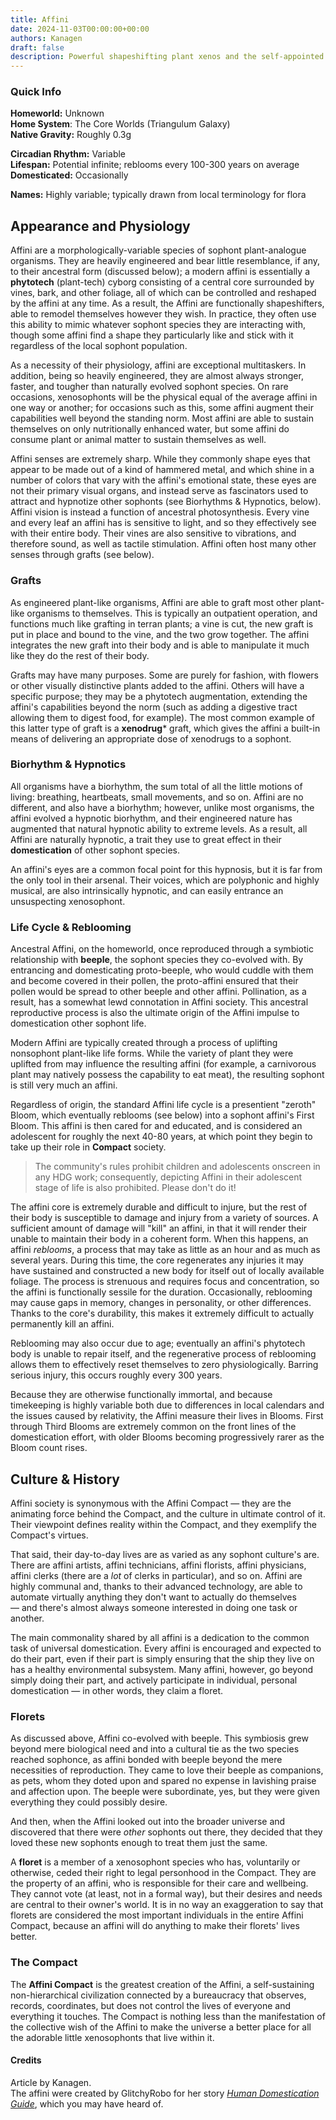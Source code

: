 ```yaml
---
title: Affini
date: 2024-11-03T00:00:00+00:00
authors: Kanagen
draft: false
description: Powerful shapeshifting plant xenos and the self-appointed caretakers of all sophont life.
---
```

### Quick Info 
**Homeworld:** Unknown  
**Home System**: The Core Worlds (Triangulum Galaxy)  
**Native Gravity:** Roughly 0.3g

**Circadian Rhythm:** Variable  
**Lifespan:** Potential infinite; reblooms every 100-300 years on average  
**Domesticated:** Occasionally

**Names:** Highly variable; typically drawn from local terminology for flora
## Appearance and Physiology
Affini are a morphologically-variable species of sophont plant-analogue organisms. They are heavily engineered and bear little resemblance, if any, to their ancestral form (discussed below); a modern affini is essentially a **phytotech** (plant-tech) cyborg consisting of a central core surrounded by vines, bark, and other foliage, all of which can be controlled and reshaped by the affini at any time. As a result, the Affini are functionally shapeshifters, able to remodel themselves however they wish. In practice, they often use this ability to mimic whatever sophont species they are interacting with, though some affini find a shape they particularly like and stick with it regardless of the local sophont population. 

As a necessity of their physiology, affini are exceptional multitaskers. In addition, being so heavily engineered, they are almost always stronger, faster, and tougher than naturally evolved sophont species. On rare occasions, xenosophonts will be the physical equal of the average affini in one way or another; for occasions such as this, some affini augment their capabilities well beyond the standing norm. Most affini are able to sustain themselves on only nutritionally enhanced water, but some affini do consume plant or animal matter to sustain themselves as well. 

Affini senses are extremely sharp. While they commonly shape eyes that appear to be made out of a kind of hammered metal, and which shine in a number of colors that vary with the affini's emotional state, these eyes are not their primary visual organs, and instead serve as fascinators used to attract and hypnotize other sophonts (see Biorhythms & Hypnotics, below). Affini vision is instead a function of ancestral photosynthesis. Every vine and every leaf an affini has is sensitive to light, and so they effectively see with their entire body. Their vines are also sensitive to vibrations, and therefore sound, as well as tactile stimulation. Affini often host many other senses through grafts (see below). 
### Grafts
As engineered plant-like organisms, Affini are able to graft most other plant-like organisms to themselves. This is typically an outpatient operation, and functions much like grafting in terran plants; a vine is cut, the new graft is put in place and bound to the vine, and the two grow together. The affini integrates the new graft into their body and is able to manipulate it much like they do the rest of their body. 

Grafts may have many purposes. Some are purely for fashion, with flowers or other visually distinctive plants added to the affini. Others will have a specific purpose; they may be a phytotech augmentation, extending the affini's capabilities beyond the norm (such as adding a digestive tract allowing them to digest food, for example). The most common example of this latter type of graft is a **xenodrug*** graft, which gives the affini a built-in means of delivering an appropriate dose of xenodrugs to a sophont. 
### Biorhythm & Hypnotics
All organisms have a biorhythm, the sum total of all the little motions of living: breathing, heartbeats, small movements, and so on. Affini are no different, and also have a biorhythm; however, unlike most organisms, the affini evolved a hypnotic biorhythm, and their engineered nature has augmented that natural hypnotic ability to extreme levels. As a result, all Affini are naturally hypnotic, a trait they use to great effect in their **domestication** of other sophont species. 

An affini's eyes are a common focal point for this hypnosis, but it is far from the only tool in their arsenal. Their voices, which are polyphonic and highly musical, are also intrinsically hypnotic, and can easily entrance an unsuspecting xenosophont. 
### Life Cycle & Reblooming 
Ancestral Affini, on the homeworld, once reproduced through a symbiotic relationship with **beeple**, the sophont species they co-evolved with. By entrancing and domesticating proto-beeple, who would cuddle with them and become covered in their pollen, the proto-affini ensured that their pollen would be spread to other beeple and other affini. Pollination, as a result, has a somewhat lewd connotation in Affini society. This ancestral reproductive process is also the ultimate origin of the Affini impulse to domestication other sophont life.

Modern Affini are typically created through a process of uplifting nonsophont plant-like life forms. While the variety of plant they were uplifted from may influence the resulting affini (for example, a carnivorous plant may natively possess the capability to eat meat), the resulting sophont is still very much an affini.

Regardless of origin, the standard Affini life cycle is a presentient "zeroth" Bloom, which eventually reblooms (see below) into a sophont affini's First Bloom. This affini is then cared for and educated, and is considered an adolescent for roughly the next 40-80 years, at which point they begin to take up their role in **Compact** society.

> The community's rules prohibit children and adolescents onscreen in any HDG work; consequently, depicting Affini in their adolescent stage of life is also prohibited. Please don't do it! 

The affini core is extremely durable and difficult to injure, but the rest of their body is susceptible to damage and injury from a variety of sources. A sufficient amount of damage will "kill" an affini, in that it will render their unable to maintain their body in a coherent form. When this happens, an affini *reblooms*, a process that may take as little as an hour and as much as several years. During this time, the core regenerates any injuries it may have sustained and constructed a new body for itself out of locally available foliage. The process is strenuous and requires focus and concentration, so the affini is functionally sessile for the duration. Occasionally, reblooming may cause gaps in memory, changes in personality, or other differences. Thanks to the core's durability, this makes it extremely difficult to actually permanently kill an affini.

Reblooming may also occur due to age; eventually an affini's phytotech body is unable to repair itself, and the regenerative process of reblooming allows them to effectively reset themselves to zero physiologically. Barring serious injury, this occurs roughly every 300 years.

Because they are otherwise functionally immortal, and because timekeeping is highly variable both due to differences in local calendars and the issues caused by relativity, the Affini measure their lives in Blooms. First through Third Blooms are extremely common on the front lines of the domestication effort, with older Blooms becoming progressively rarer as the Bloom count rises.
## Culture & History 
Affini society is synonymous with the Affini Compact — they are the animating force behind the Compact, and the culture in ultimate control of it. Their viewpoint defines reality within the Compact, and they exemplify the Compact's virtues.

That said, their day-to-day lives are as varied as any sophont culture's are. There are affini artists, affini technicians, affini florists, affini physicians, affini clerks (there are a _lot_ of clerks in particular), and so on. Affini are highly communal and, thanks to their advanced technology, are able to automate virtually anything they don't want to actually do themselves — and there's almost always someone interested in doing one task or another. 

The main commonality shared by all affini is a dedication to the common task of universal domestication. Every affini is encouraged and expected to do their part, even if their part is simply ensuring that the ship they live on has a healthy environmental subsystem. Many affini, however, go beyond simply doing their part, and actively participate in individual, personal domestication — in other words, they claim a floret.
### Florets
As discussed above, Affini co-evolved with beeple. This symbiosis grew beyond mere biological need and into a cultural tie as the two species reached sophonce, as affini bonded with beeple beyond the mere necessities of reproduction. They came to love their beeple as companions, as pets, whom they doted upon and spared no expense in lavishing praise and affection upon. The beeple were subordinate, yes, but they were given everything they could possibly desire. 

And then, when the Affini looked out into the broader universe and discovered that there were _other_ sophonts out there, they decided that they loved these new sophonts enough to treat them just the same.

A **floret** is a member of a xenosophont species who has, voluntarily or otherwise, ceded their right to legal personhood in the Compact. They are the property of an affini, who is responsible for their care and wellbeing. They cannot vote (at least, not in a formal way), but their desires and needs are central to their owner's world. It is in no way an exaggeration to say that florets are considered the most important individuals in the entire Affini Compact, because an affini will do anything to make their florets' lives better.
### The Compact 
The **Affini Compact** is the greatest creation of the Affini, a self-sustaining non-hierarchical civilization connected by a bureaucracy that observes, records, coordinates, but does not control the lives of everyone and everything it touches. The Compact is nothing less than the manifestation of the collective wish of the Affini to make the universe a better place for all the adorable little xenosophonts that live within it.
#### Credits
Article by Kanagen.  
The affini were created by GlitchyRobo for her story [_Human Domestication Guide_](https://archiveofourown.org/works/45190954/), which you may have heard of.